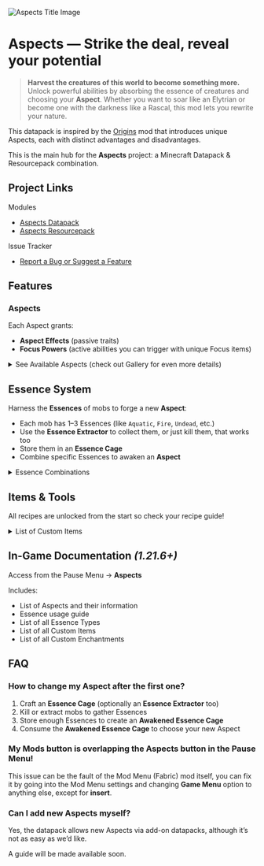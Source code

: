 ![Aspects Title Image](https://cdn.modrinth.com/data/cached_images/a9f7ac15eb16211feadff20035aaa9bf5b52866a.png)
# Aspects — Strike the deal, reveal your potential

> **Harvest the creatures of this world to become something more.**  
> Unlock powerful abilities by absorbing the essence of creatures and choosing your **Aspect**. Whether you want to soar like an Elytrian or become one with the darkness like a Rascal, this mod lets you rewrite your nature.

This datapack is inspired by the [Origins](https://modrinth.com/mod/origins) mod that introduces unique Aspects, each with distinct advantages and disadvantages.

This is the main hub for the **Aspects** project: a Minecraft Datapack & Resourcepack combination.

## Project Links
Modules

- [Aspects Datapack](https://github.com/CyraLX/Aspects-Datapack)
- [Aspects Resourcepack](https://github.com/CyraLX/Aspects-Resource-Pack)

Issue Tracker

- [Report a Bug or Suggest a Feature](https://github.com/CyraLX/Aspects/issues)

## Features

### Aspects
Each Aspect grants:
- **Aspect Effects** (passive traits)
- **Focus Powers** (active abilities you can trigger with unique Focus items)

<details>
<summary>See Available Aspects (check out Gallery for even more details)</summary>

| Aspect    | Effect(s) | Focus Ability(s) |
|:----------|:-----------|:----------------|
| **Human**   | *Aspect has nothing new or interesting* | *What you expected something here too?* |
| **Merling** | - Can breathe underwater, but cannot on land.<br>- Much faster in water, but slower on land<br>- Does more damage with Tridents | - Highlight nearby wet mobs and players |
| **Enderian** | - Water is harmful<br>- Has more health and reach, but is 3 blocks tall<br>- Enderpearls do no self-harm | - Teleport some distance forwards |
| **Shulk** | - Has less health, reach, damage, but is 1 block tall<br>- Self-repairing shell to absorb small damage instances | - Store and Retrieve a Chest or Barrel<br>- Camouflage as a fake block |
| **Feline** | - Slightly smaller with less health, but faster<br>- In combat speeds up even more<br>- Water slows them down | - High jump into the air |
| **Infernal** | - Water is harmful<br>- Immune to fire damage<br>- Does more damage when on fire<br>- Cooks food passively | - Set self on fire |
| **Elytrian** | - Starts with a unique Elytra<br>- Elytra flight gives more damage<br>- Can control descending speed<br>- Takes double fall damage | - Launch into the air |
| **Honey Bee** | - Starts with a unique Elytra<br>- Smaller with less health, but has natural armor<br>- Elytra cannot be damaged, but flies slower with grace | - Store potion effects from flowers<br>- Create unique Honey Bottles with stored potion effects |
| **Rascal** | - Much smaller, around 1.2 Blocks, but has less health<br>- Less attack reach, more block reach<br>- Stronger and faster in the dark, but reverse in the light | - Teleport down to below underground cave |

*... and potentially more in future updates!*

</details>

## Essence System

Harness the **Essences** of mobs to forge a new **Aspect**:
- Each mob has 1–3 Essences (like `Aquatic`, `Fire`, `Undead`, etc.)
- Use the **Essence Extractor** to collect them, or just kill them, that works too
- Store them in an **Essence Cage**
- Combine specific Essences to awaken an **Aspect**

<details>
<summary>Essence Combinations</summary>
  
> Essence Combinations can also just be a singular Essences, like **Human** below.
> <br>Essences add up to 120 total regardless of amount of Essence Types.
> <br>So 1 Essence type means it takes 120 to create an aspect, 2 types means its a 60/60 split, 3 means 40/40/40 split, etc...

- `Humanoid` → **Human**
- `Aquatic` → **Merling**
- `Void` + `Humanoid` → **Enderian**
- `Bug` + `Plant` → **Honey Bee**
- ...

*(Full combination list available in-game or on the Wiki soon)*

</details>

## Items & Tools

All recipes are unlocked from the start so check your recipe guide!

<details>
<summary>List of Custom Items</summary>

- **Essence Extractor** – Pull Essences from passive mobs without killing them  
- **Essence Cage** – Store Essences awaken into an **Awakened Essence Cage** once a valid Essence Combination is stored
- **Awakened Essence Cage** – Use to become the stored Aspect from the Essence Combination  
- **Aspect Encyclopedia** *(1.21.5 only)* – Learn about Aspects and Essences
- **Focuses** – Enables Aspect-specific active abilities

</details>

## In-Game Documentation *(1.21.6+)*

Access from the Pause Menu → **Aspects**

Includes:
- List of Aspects and their information
- Essence usage guide
- List of all Essence Types
- List of all Custom Items
- List of all Custom Enchantments

## FAQ

### How to change my Aspect after the first one?

1. Craft an **Essence Cage** (optionally an **Essence Extractor** too)
2. Kill or extract mobs to gather Essences
3. Store enough Essences to create an **Awakened Essence Cage**
4. Consume the **Awakened Essence Cage** to choose your new Aspect

### My Mods button is overlapping the Aspects button in the Pause Menu!

This issue can be the fault of the Mod Menu (Fabric) mod itself, you can fix it by going into the Mod Menu settings and changing **Game Menu** option to anything else, except for **insert**.

### Can I add new Aspects myself?

Yes, the datapack allows new Aspects via add-on datapacks, although it’s not as easy as we’d like.

A guide will be made available soon.
